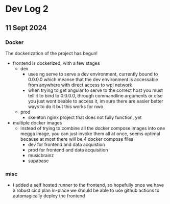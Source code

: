 # Dev Log 2

## 11 Sept 2024

### Docker

The dockerization of the project has begun!
* frontend is dockerized, with a few stages
  * dev
    * uses ng serve to serve a dev environment, currently bound to 0.0.0.0 which meanse that the dev environment is accessable from anywhere with direct access to wpi network
    * when trying to get angular to serve to the correct host you must tell it to bind to 0.0.0.0, through commandline arguments or else you just wont beable to access it, im sure there are easier better ways to do it but this works for nwo
  * prod
    * skeleton nginx project that does not fully function, yet
* multiple docker images
  * instead of trying to combine all the docker compose images into one megga image, you can just invoke them all at once, seems optimal because at most there will be 4 docker compose files
    * dev for frontend and data acquistion
    * prod for frontend and data acquisition
    * musicbrainz
    * supabase


### misc

* I added a self hosted runner to the frontend, so hopefully once we have a robust cicd plan in-place we should be able to use github actions to automagically deploy the frontend
  